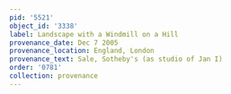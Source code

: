 ```yaml
---
pid: '5521'
object_id: '3338'
label: Landscape with a Windmill on a Hill
provenance_date: Dec 7 2005
provenance_location: England, London
provenance_text: Sale, Sotheby's (as studio of Jan I)
order: '0781'
collection: provenance
---
```

